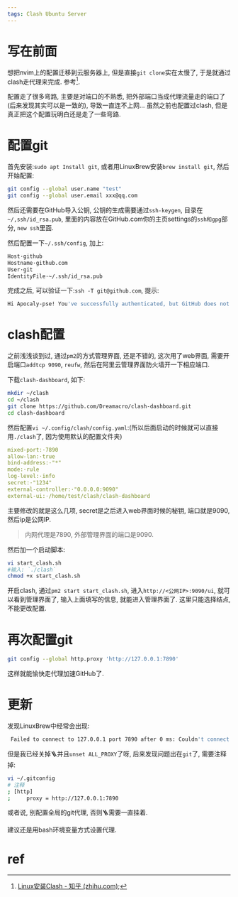 ```yaml
---
tags: Clash Ubuntu Server
---
```


# 写在前面

想把nvim上的配置迁移到云服务器上, 但是直接`git clone`实在太慢了, 于是就通过clash走代理来完成. 参考[^1].

配置走了很多弯路, 主要是对端口的不熟悉, 把外部端口当成代理流量走的端口了(后来发现其实可以是一致的), 导致一直连不上网... 虽然之前也配置过clash, 但是真正把这个配置玩明白还是走了一些弯路.



# 配置git

首先安装:`sudo apt Install git`, 或者用LinuxBrew安装`brew install git`, 然后开始配置:

```bash
git config --global user.name "test"
git config --global user.email xxx@qq.com
```

然后还需要在GitHub导入公钥, 公钥的生成需要通过`ssh-keygen`, 目录在`~/,ssh/id_rsa.pub`, 里面的内容放在GitHub.com你的主页settings的`ssh和gpg`部分, `new ssh`里面. 

然后配置一下`~/.ssh/config`, 加上:

```bash
Host·github
Hostname·github.com
User·git
IdentityFile·~/.ssh/id_rsa.pub
```

完成之后, 可以验证一下:`ssh -T git@github.com`, 提示:

```bash
Hi Apocaly-pse! You've successfully authenticated, but GitHub does not provide shell access.
```

# clash配置

之前浅浅谈到过, 通过`pm2`的方式管理界面, 还是不错的, 这次用了web界面, 需要开启端口`addtcp 9090`, `reufw`, 然后在阿里云管理界面防火墙开一下相应端口. 

下载`clash-dashboard`, 如下:

```bash
mkdir ~/clash
cd ~/clash
git clone https://github.com/Dreamacro/clash-dashboard.git
cd clash-dashboard
```

然后配置`vi ~/.config/clash/config.yaml`:(所以后面启动的时候就可以直接用`./clash`了, 因为使用默认的配置文件夹)

```yaml
mixed-port:·7890
allow-lan:·true
bind-address:·"*"
mode:·rule
log-level:·info
secret:·"1234"
external-controller:·"0.0.0.0:9090"
external-ui:·/home/test/clash/clash-dashboard
```

主要修改的就是这么几项, secret是之后进入web界面时候的秘钥, 端口就是9090, 然后ip是公网IP.

>   内网代理是7890, 外部管理界面的端口是9090. 

然后加一个启动脚本:

```bash
vi start_clash.sh
#输入: `./clash`
chmod +x start_clash.sh
```

开启clash, 通过`pm2 start start_clash.sh`, 进入`http://<公网IP>:9090/ui`, 就可以看到管理界面了, 输入上面填写的信息, 就能进入管理界面了. 这里只能选择结点,不能更改配置. 



# 再次配置git

```bash
git config --global http.proxy 'http://127.0.0.1:7890'
```

这样就能愉快走代理加速GitHub了. 

# 更新

发现LinuxBrew中经常会出现:
```bash
 Failed to connect to 127.0.0.1 port 7890 after 0 ms: Couldn't connect to server
```

但是我已经关掉🪜并且`unset ALL_PROXY`了呀, 后来发现问题出在`git`了, 需要注释掉:

```bash
vi ~/.gitconfig
# 注释
; [http]
;     proxy = http://127.0.0.1:7890
```

或者说, 别配置全局的git代理, 否则🪜需要一直挂着. 

建议还是用bash环境变量方式设置代理. 

# ref

[^1]:[Linux安装Clash - 知乎 (zhihu.com)](https://zhuanlan.zhihu.com/p/396272999);